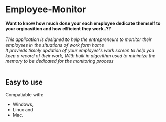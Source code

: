 # Employee-Monitor<br>
**Want to know how much dose your each employee dedicate themself to your orginasition and how efficient they work..??** <br><br>
*This application is designed to help the entrepreneurs to monitor their employees in the situations of work form home*<br>
*It provieds timely updation of your employee's work screen to help you keep a record of their work, With built in algorithm used to minimize the memory to be dedicated for the monitoring process* <br><br>

## Easy to use <br>
Compatiable with: 
- Windows, <br>
- Linux and <br>
- Mac.

